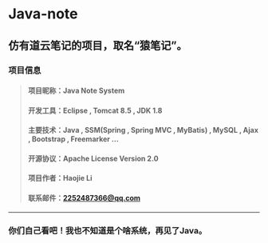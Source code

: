 # Java-note
仿有道云笔记的项目，取名“猿笔记”。
---
### 项目信息
> #### 项目昵称：Java Note System
> #### 开发工具：Eclipse , Tomcat 8.5 , JDK 1.8
> #### 主要技术：Java , SSM(Spring , Spring MVC , MyBatis) , MySQL , Ajax , Bootstrap , Freemarker ...
> #### 开源协议：Apache License Version 2.0
> #### 项目作者：Haojie Li
> #### 联系邮件：2252487366@qq.com
---
### 你们自己看吧！我也不知道是个啥系统，再见了Java。